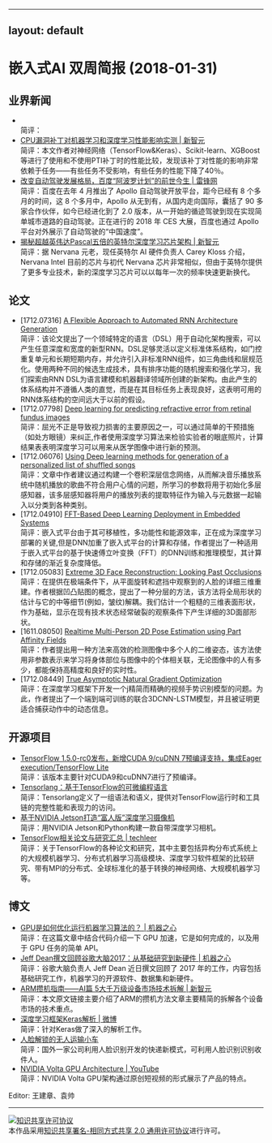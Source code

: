 
---
layout: default
---

# 嵌入式AI 双周简报 (2018-01-31)

## 业界新闻

- []()</br>
简评：
- [CPU漏洞补丁对机器学习和深度学习性能影响实测 | 新智元](https://mp.weixin.qq.com/s?timestamp=1516018763&src=3&ver=1&signature=Y*SvMcfP6LnMQTPt9ZOJkE-YNTEKuKlLIEsVtNozKgkjVTkNCG2M*ih5oRJEuh0zw8c8LT8CZbUt188BNny*uP3jSJcFs2CiOxE2GvnmjnZJomn7Dh49MmYjLwyMjA6PqmldJ2Vmy3cf5bz-BSu1RhpWjj-SjI7MOhs-VgbgSHM=) <br />
简评：本文作者对神经网络（TensorFlow&Keras）、Scikit-learn、XGBoost等进行了使用和不使用PTI补丁时的性能比较，发现该补丁对性能的影响非常依赖于任务——有些任务不受影响，有些任务的性能下降了40％。
- [改变自动驾驶发展格局，百度“阿波罗计划”的前世今生 | 雷锋网](https://mp.weixin.qq.com/s?timestamp=1516013308&src=3&ver=1&signature=Y*SvMcfP6LnMQTPt9ZOJkAP8td9dPU*X7kgtHADvvgTwSmv3kVoMkxYAkA7Hp0v0bxwAyEWgHGT8ZVDudQ6la*HL3COqj6aOir8Ytpg1nUD74De95w4qAh07M6Zid2BWaI9QI7Gn1-oA6lrGEvcJkhbb9ZRzeGXXsBrBup*SuLI=)<br />
简评：百度在去年 4 月推出了 Apollo 自动驾驶开放平台，距今已经有 8 个多月的时间，这 8 个多月中，Apollo 从无到有，从国内走向国际，囊括了 90 多家合作伙伴，如今已经进化到了 2.0 版本，从一开始的循迹驾驶到现在实现简单城市道路的自动驾驶。正在进行的 2018 年 CES 大展，百度也通过 Apollo 平台对外展示了自动驾驶的“中国速度”。
- [揭秘超越英伟达Pascal五倍的英特尔深度学习芯片架构 | 新智元](https://mp.weixin.qq.com/s?timestamp=1516018932&src=3&ver=1&signature=Y*SvMcfP6LnMQTPt9ZOJkJ79FvG5Jp36g4Zy22ZZ2deQLjKB4sjsgC4CpbSXxlw-TEqfJod4XGf6tPfq42sdrm-u53vu4-jX6MnvlTPCSntFWp5KPayj0BUjWyqlNej9BXowlgG5mmB7Ovp-LQ5718l0CapFG2mHDwyrMZ70mXc=)<br />
简评：据 Nervana 元老，现任英特尔 AI 硬件负责人 Carey Kloss 介绍，Nervana Intel 目前的芯片与初代 Nervana 芯片非常相似，但由于英特尔提供了更多专业技术，新的深度学习芯片可以以每年一次的频率快速更新换代。

## 论文
- [1712.07316] [A Flexible Approach to Automated RNN Architecture Generation](https://arxiv.org/abs/1712.07316)</br>
简评：该论文提出了一个领域特定的语言（DSL）用于自动化架构搜索，可以产生任意深度和宽度的新型RNN。DSL足够灵活以定义标准体系结构，如门控重复单元和长期短期内存，并允许引入非标准RNN组件，如三角曲线和层规范化。使用两种不同的候选生成技术，具有排序功能的随机搜索和强化学习，我们探索由RNN DSL为语言建模和机器翻译领域所创建的新架构。由此产生的体系结构并不遵循人类的直觉，而是在其目标任务上表现良好，这表明可用的RNN体系结构的空间远大于以前的假设。
- [1712.07798] [Deep learning for predicting refractive error from retinal fundus images](https://arxiv.org/abs/1712.07798)</br>
简评：屈光不正是导致视力损害的主要原因之一，可以通过简单的干预措施（如处方眼镜）来纠正,作者使用深度学习算法来检验实验者的眼底照片，计算结果表表明深度学习可以用来从医学图像中进行新的预测。
- [1712.06076] [Using Deep learning methods for generation of a personalized list of shuffled songs](https://arxiv.org/abs/1712.06076)</br>
简评：文章中作者建议通过构建一个卷积深层信念网络，从而解决音乐播放系统中随机播放的歌曲不符合用户心情的问题，所学习的参数将用于初始化多层感知器，该多层感知器将用户的播放列表的提取特征作为输入与元数据一起输入以分类到各种类别。
- [1712.04910] [FFT-Based Deep Learning Deployment in Embedded Systems](https://arxiv.org/abs/1712.04910)</br>
简评：嵌入式平台由于其可移植性，多功能性和能源效率，正在成为深度学习部署的关键,但是DNN加重了嵌入式平台的计算和存储，作者提出了一种适用于嵌入式平台的基于快速傅立叶变换（FFT）的DNN训练和推理模型，其计算和存储的渐近复杂度降低。
- [1712.05083] [Extreme 3D Face Reconstruction: Looking Past Occlusions](https://arxiv.org/abs/1712.05083)</br>
简评：在提供在极端条件下，从平面旋转和遮挡中观察到的人脸的详细三维重建。作者根据凹凸贴图的概念，提出了一种分层的方法，该方法将全局形状的估计与它的中等细节(例如，皱纹)解耦。我们估计一个粗糙的三维表面形状，作为基础，显示在现有技术状态经常破裂的观察条件下产生详细的3D面部形状。
- [1611.08050] [Realtime Multi-Person 2D Pose Estimation using Part Affinity Fields](https://arxiv.org/abs/1611.08050)</br>
简评：作者提出用一种方法来高效的检测图像中多个人的二维姿态，该方法使用非参数表示来学习将身体部位与图像中的个体相关联，无论图像中的人有多少，都能保持高精度和良好的实时性。
- [1712.08449] [True Asymptotic Natural Gradient Optimization](https://arxiv.org/abs/1712.08449)</br>
简评：在深度学习框架下开发一个j精简而精确的视频手势识别模型的问题。为此，作者提出了一个端到端可训练的联合3DCNN-LSTM模型，并且被证明更适合捕获动作中的动态信息。


## 开源项目

- [TensorFlow 1.5.0-rc0发布，新增CUDA 9/cuDNN 7预编译支持，集成Eager execution/TensorFlow Lite](https://github.com/tensorflow/tensorflow/releases/tag/v1.5.0-rc0)</br>
简评：该版本主要针对CUDA9和cuDNN7进行了预编译。
- [Tensorlang：基于TensorFlow的可微编程语言](https://github.com/tensorlang/tensorlang)</br>
简评：Tensorlang定义了一组语法和语义，提供对TensorFlow运行时和工具链的完整性能和表现力的访问。
- [基于NVIDIA Jetson打造“富人版”深度学习摄像机](https://github.com/burningion/rich-mans-deep-learning-camera)</br>
简评：用NVIDIA Jetson和Python构建一款自带深度学习相机。
- [TensorFlow相关论文与研究汇总 | techleer](https://www.techleer.com/articles/419-a-curated-list-of-dedicated-resources-tensorflow-papers/)</br>
简评：关于TensorFlow的各种论文和研究，其中主要包括异构分布式系统上的大规模机器学习、分布式机器学习高级模块、深度学习软件框架的比较研究、带有MPI的分布式、全球标准化的基于转换的神经网络、大规模机器学习等。

## 博文

- [GPU是如何优化运行机器学习算法的？ | 机器之心](https://mp.weixin.qq.com/s?timestamp=1516018932&src=3&ver=1&signature=Y*SvMcfP6LnMQTPt9ZOJkJ79FvG5Jp36g4Zy22ZZ2deQLjKB4sjsgC4CpbSXxlw-TEqfJod4XGf6tPfq42sdrm-u53vu4-jX6MnvlTPCSntnIgJF-UBd51iDsG4sc8TaJmRUrwgRjQkzEVcP*gWCJCh*iIVP3o2tJnkVvdBhvoY=)<br />
简评：在这篇文章中结合代码介绍一下 GPU 加速，它是如何完成的，以及用于 GPU 任务的简单 API。
- [Jeff Dean撰文回顾谷歌大脑2017：从基础研究到新硬件 | 机器之心](https://mp.weixin.qq.com/s?timestamp=1516018932&src=3&ver=1&signature=Y*SvMcfP6LnMQTPt9ZOJkJ79FvG5Jp36g4Zy22ZZ2deQLjKB4sjsgC4CpbSXxlw-TEqfJod4XGf6tPfq42sdrm-u53vu4-jX6MnvlTPCSntKQ-bvsEjuz8I-T9XXKRadEBY-11f4GgyxEZXqTnUWGowzlwaNtvNWQoRRkv1TW9M=)<br />
简评：谷歌大脑负责人 Jeff Dean 近日撰文回顾了 2017 年的工作，内容包括基础研究工作，机器学习的开源软件、数据集和新硬件。
- [ARM攒机指南——AI篇 5大千万级设备市场技术拆解 | 新智元](http://mp.weixin.qq.com/s/6ksL9p1Gmnrd2HahU3KniQ)</br>
简评：本文原文链接主要介绍了ARM的攒机方法文章主要精简的拆解各个设备市场的技术重点。
- [深度学习框架Keras解析 | 微博](https://weibo.com/tv/v/FDdlhe4BT?fid=1034:8e4d1ec8c10716320ae216ea9cca1bdf)</br>
简评：针对Keras做了深入的解析工作。
- [人脸解锁的无人运输小车](https://weibo.com/tv/v/FD3mycpN4?fid=1034:fe9c2486fcf2409470de17ca981eb3b6)</br>
简评：国外一家公司利用人脸识别开发的快递新模式，可利用人脸识别识别收件人。
- [NVIDIA Volta GPU Architecture | YouTube](https://www.youtube.com/watch?v=5TUk5BtM0Bc)</br>
简评：NVIDIA Volta GPU架构通过原创短视频的形式展示了产品的特点。


Editor: 王建章、袁帅

----

<a rel="license" href="http://creativecommons.org/licenses/by-sa/2.0/"><img alt="知识共享许可协议" style="border-width:0" src="https://i.creativecommons.org/l/by-sa/2.0/88x31.png" /></a><br />本作品采用<a rel="license" href="http://creativecommons.org/licenses/by-sa/2.0/">知识共享署名-相同方式共享 2.0 通用许可协议</a>进行许可。
